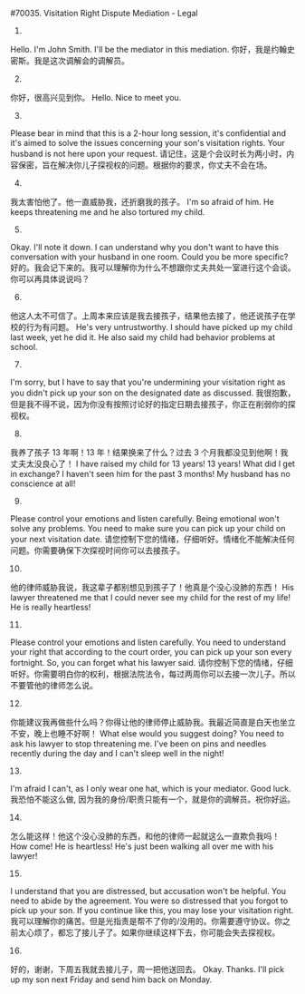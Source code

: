 #70035. Visitation Right Dispute Mediation - Legal

1.
Hello. I'm John Smith. I'll be the mediator in this mediation.
你好，我是约翰史密斯。我是这次调解会的调解员。

2.
你好，很高兴见到你。
Hello. Nice to meet you.

3.
Please bear in mind that this is a 2-hour long session, it's confidential and it's aimed to solve the issues concerning your son's visitation rights. Your husband is not here upon your request.
请记住，这是个会议时长为两小时，内容保密，旨在解决你儿子探视权的问题。根据你的要求，你丈夫不会在场。

4.
我太害怕他了。他一直威胁我，还折磨我的孩子。
I'm so afraid of him. He keeps threatening me and he also tortured my child.

5.
Okay. I'll note it down. I can understand why you don't want to have this conversation with your husband in one room. Could you be more specific?
好的。我会记下来的。我可以理解你为什么不想跟你丈夫共处一室进行这个会谈。你可以再具体说说吗？

6.
他这人太不可信了。上周本来应该是我去接孩子，结果他去接了，他还说孩子在学校的行为有问题。
He's very untrustworthy. I should have picked up my child last week, yet he did it. He also said my child had behavior problems at school.

7.
I'm sorry, but I have to say that you're undermining your visitation right as you didn't pick up your son on the designated date as discussed.
我很抱歉，但是我不得不说，因为你没有按照讨论好的指定日期去接孩子，你正在削弱你的探视权。

8.
我养了孩子 13 年啊！13 年！结果换来了什么？过去 3 个月我都没见到他啊！我丈夫太没良心了！
I have raised my child for 13 years! 13 years! What did I get in exchange? I haven't seen him for the past 3 months! My husband has no conscience at all!

9.
Please control your emotions and listen carefully. Being emotional won't solve any problems. You need to make sure you can pick up your child on your next visitation date.
请您控制下您的情绪，仔细听好。情绪化不能解决任何问题。你需要确保下次探视时间你可以去接孩子。

10.
他的律师威胁我说，我这辈子都别想见到孩子了！他真是个没心没肺的东西！
His lawyer threatened me that I could never see my child for the rest of my life! He is really heartless!

11.
Please control your emotions and listen carefully. You need to understand your right that according to the court order, you can pick up your son every fortnight. So, you can forget what his lawyer said.
请你控制下您的情绪，仔细听好。你需要明白你的权利，根据法院法令，每过两周你可以去接一次儿子。所以不要管他的律师怎么说。

12.
你能建议我再做些什么吗？你得让他的律师停止威胁我。我最近简直是白天也坐立不安，晚上也睡不好啊！
What else would you suggest doing? You need to ask his lawyer to stop threatening me. I've been on pins and needles recently during the day and I can't sleep well in the night!

13.
I'm afraid I can't, as I only wear one hat, which is your mediator. Good luck.
我恐怕不能这么做, 因为我的身份/职责只能有一个，就是你的调解员。祝你好运。

14.
怎么能这样！他这个没心没肺的东西，和他的律师一起就这么一直欺负我吗！
How come! He is heartless! He's just been walking all over me with his lawyer!

15.
I understand that you are distressed, but accusation won't be helpful. You need to abide by the agreement. You were so distressed that you forgot to pick up your son. If you continue like this, you may lose your visitation right.
我可以理解你的痛苦。但是光指责是帮不了你的/没用的。你需要遵守协议。你之前太心烦了，都忘了接儿子了。如果你继续这样下去，你可能会失去探视权。

16.
好的，谢谢，下周五我就去接儿子，周一把他送回去。
Okay. Thanks. I'll pick up my son next Friday and send him back on Monday.